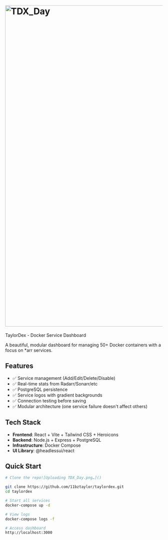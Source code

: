 # <img width="1024" height="1024" alt="TDX_Day" src="https://github.com/user-attachments/assets/ce774c75-0a63-4553-8954-becf052a16f3" />
TaylorDex - Docker Service Dashboard

A beautiful, modular dashboard for managing 50+ Docker containers with a focus on *arr services.

## Features
- ✅ Service management (Add/Edit/Delete/Disable)
- ✅ Real-time stats from Radarr/Sonarr/etc
- ✅ PostgreSQL persistence
- ✅ Service logos with gradient backgrounds
- ✅ Connection testing before saving
- ✅ Modular architecture (one service failure doesn't affect others)

## Tech Stack
- **Frontend**: React + Vite + Tailwind CSS + Heroicons
- **Backend**: Node.js + Express + PostgreSQL
- **Infrastructure**: Docker Compose
- **UI Library**: @headlessui/react

## Quick Start
```bash
# Clone the repo![Uploading TDX_Day.png…]()

git clone https://github.com/11bztaylor/taylordex.git
cd taylordex

# Start all services
docker-compose up -d

# View logs
docker-compose logs -f

# Access dashboard
http://localhost:3000
